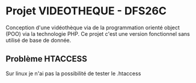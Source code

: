 # Projet VIDEOTHEQUE - DFS26C

Conception d'une vidéothèque via de la programmation orienté object (POO) via la technologie PHP.
Ce projet c'est une version fonctionnel sans utilisé de base de donnée.

## Problème HTACCESS

Sur linux je n'ai pas la possibilité de tester le .htaccess
